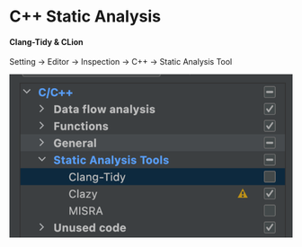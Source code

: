# C++ Static Analysis 

#### Clang-Tidy & CLion 

Setting -> Editor -> Inspection -> C++ -> Static Analysis Tool 

![image-20220228234632526](image-20220228234632526.png)

